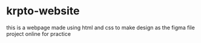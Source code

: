 # krpto-website
this is a webpage made using html and css to make design as the figma file project online for practice
